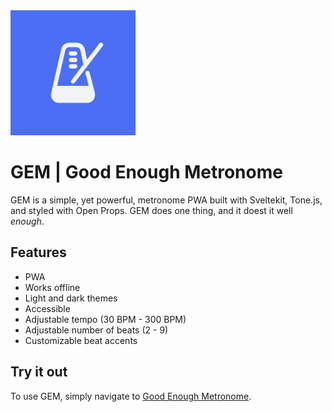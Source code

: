 <img alt="GEM logo" src="/static/icons/icon_512.png" style="width: 200px; height: 200px"/>

# GEM | Good Enough Metronome

GEM is a simple, yet powerful, metronome PWA built with Sveltekit, Tone.js, and styled with Open Props. GEM does one thing, and it doest it well _enough_.

## Features

- PWA
- Works offline
- Light and dark themes
- Accessible
- Adjustable tempo (30 BPM - 300 BPM)
- Adjustable number of beats (2 - 9)
- Customizable beat accents

## Try it out

To use GEM, simply navigate to [Good Enough Metronome](https://goodmetronome.com).
